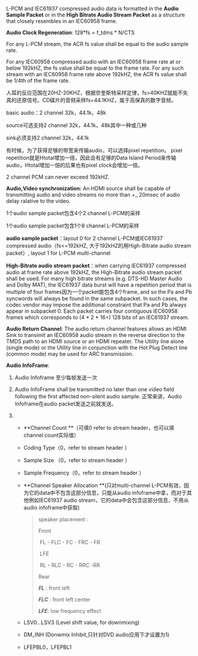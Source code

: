 L-PCM and IEC61937 compressed audio data is formatted in the **Audio Sample Packet** or in the **High Bitrate Audio Stream Packet** as a structure that closely resembles in an IEC60958 frame.



**Audio Clock Regeneration**: 128*fs = f_tdms * N/CTS



For any L-PCM stream, the ACR fs value shall be equal to the audio sample rate.

For any IEC60958 compressed audio with an IEC60958 frame rate at or below 192kHZ, the fs value shall be equal to the frame rate. For any such stream with an IEC60958 frame rate above 192kHZ, the ACR fs value shall be 1/4th of the frame rate.



人耳的反应范围在20HZ-20KHZ，根据奈奎斯特采样定律，fs>40KHZ就能不失真的还原信号。CD碟片的音频采样fs=44.1KHZ，属于高保真的数字音频。



basic audio：2 channel 32k，44.1k，48k

source可选支持2 channel 32k，44.1k，48k其中一种或几种

sink必须支持2 channel 32k，44.1k



有时候，为了获得足够的带宽来传输audio，可以选择pixel repetition。 pixel repetition就是Htotal增加一倍，因此会有足够的Data Island Period来传输audio，Htotal增加一倍的后果也有pixel clock会增加一倍。



2 channel PCM can never exceed 192kHZ.



**Audio,Video synchronization:** An HDMI source shall be capable of transmitting audio and video streams no more than +_ 20msec of audio delay ralative to the video.



1个audio sample packet包含4个2 channel L-PCM的采样

1个audio sample packet包含1个8 channel L-PCM的采样



**audio sample packet**：layout 0 for 2 channel L-PCM或IEC61937 compressed audio（fs<=192kHZ, 大于192kHZ的用High-Bitrate audio stream packet）, layout 1 for L-PCM multi-channel



**High-Bitrate audio stream packet**：when carrying IEC61937 compressed audio at frame rate above 192kHZ, the High-Bitrate audio stream packet shall be used. For many high bitrate streams (e.g. DTS-HD Master Audio and Dolby MAT), the IEC61937 data burst will have a repetition period that is multiple of four frames因为一个packet能包含4个frame, and so the Pa and Pb syncwords will always be found in the same subpacket. In such cases, the codec vendor may impose the additional constraint that Pa and Pb always appear in subpacket 0. Each packet carries four contiguous IEC60958 frames which corresponds to (4 * 2 * 16=) 128 bits of an IEC61937 stream.



**Audio Return Channel**:  The audio return channel features allows an HDMI Sink to transimit an IEC60958 audio stream in the reverse direction to the TMDS path to an HDMI source or an HDMI repeater. The Utility line alone (single mode) or the Utility line in conjunction  with the Hot  Plug Detect line (common mode) may be used for ARC transmission.



**Audio InfoFrame**: 

1. Audio Infoframe 至少每帧发送一次

2. Audio InfoFrame shall be transmitted no later than one video field following the first affected non-silent audio sample. 正常来讲，Audio Infoframe在audio packet发送之前就发送。

3. * **Channel Count **（可填0 refer to stream header，也可以填channel count实际值）

   * Coding Type（0，refer to stream header ）

   * Sample Size （0，refer to stream header ）

   * Sample Frequency（0，refer to stream header ）

   * **Channel  Speaker Allocation **(只对multi-channel L-PCM有效，因为它的data中不包含这部分信息，只能从audio infoframe中拿，而对于其他例如IEC61937 audio stream，它的data中会包含这部分信息，不用从audio infoframe中获取)

     > speaker placement :
     >
     >  Front 
     >
     > ​			FL - FLC - FC - FRC - FR
     >
     > ​													LFE
     >
     > ​			RL - RLC - RC - RRC -RR
     >
     > Rear
     >
     > ***FL*** : front left
     >
     > ***FLC*** : front left center
     >
     > ***LFE***: low frequency effect

   * LSV0…LSV3 (Level shift value, for downmixing)

   * DM_INH (Donwmix Inhibit,只针对DVD audio应用下才设置为1)

   * LFEPBL0，LFEPBL1